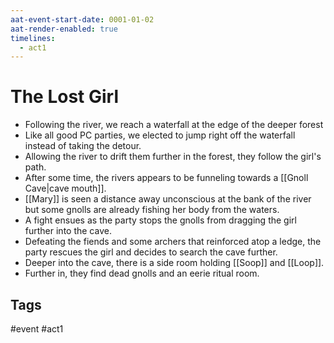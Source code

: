 ```yaml
---
aat-event-start-date: 0001-01-02
aat-render-enabled: true
timelines:
  - act1
---
```

# The Lost Girl
- Following the river, we reach a waterfall at the edge of the deeper forest
- Like all good PC parties, we elected to jump right off the waterfall instead of taking the detour.
- Allowing the river to drift them further in the forest, they follow the girl's path.
- After some time, the rivers appears to be funneling towards a [[Gnoll Cave|cave mouth]].
- [[Mary]] is seen a distance away unconscious at the bank of the river but some gnolls are already fishing her body from the waters.
-  A fight ensues as the party stops the gnolls from dragging the girl further into the cave.
- Defeating the fiends and some archers that reinforced atop a ledge, the party rescues the girl and decides to search the cave further.
- Deeper into the cave, there is a side room holding [[Soop]] and [[Loop]].
- Further in, they find dead gnolls and an eerie ritual room.

## Tags
 #event #act1
